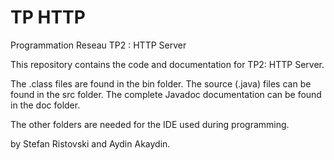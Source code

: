 # TP HTTP
Programmation Reseau TP2 : HTTP Server  
  
This repository contains the code and documentation for TP2: HTTP Server.

The .class files are found in the bin folder. 
The source (.java) files can be found in the src folder. 
The complete Javadoc documentation can be found in the doc folder.

The other folders are needed for the IDE used during programming.

by Stefan Ristovski and Aydin Akaydin.
